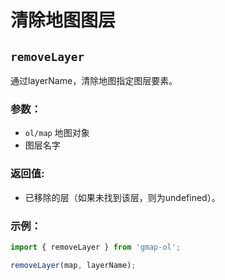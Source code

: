 # 清除地图图层

## `removeLayer`

通过layerName，清除地图指定图层要素。

### 参数：

- `ol/map` 地图对象
- 图层名字

### 返回值:
- 已移除的层（如果未找到该层，则为undefined）。

### 示例：

```js
import { removeLayer } from 'gmap-ol';

removeLayer(map, layerName);
```